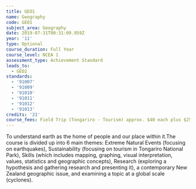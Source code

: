 ```yaml
---
title: GEO1
name: Geography
code: GEO1
subject_area: Geography
date: 2019-07-31T00:31:09.959Z
year: '11'
type: Optional
course_duration: Full Year
course_level: NCEA 1
assessment_type: Achievement Standard
leads_to:
  - GEO2
standards:
  - '91007'
  - '91009'
  - '91010'
  - '91011'
  - '91012'
  - '91013'
credits: '21'
course_fees: Field Trip (Tongariro - Tourism) approx. $40 each plus $25 Course Book
---
```

To understand earth as the home of people and our place within it.The course is divided up into 6 main themes: Extreme Natural Events (focusing on earthquakes), Sustainability (focusing on tourism in Tongariro National Park), Skills (which includes mapping, graphing, visual interpretation, values, statistics and geographic concepts), Research (exploring a hypothesis and gathering research and presenting it), a contemporary New Zealand geographic issue, and examining a topic at a global scale (cyclones).
